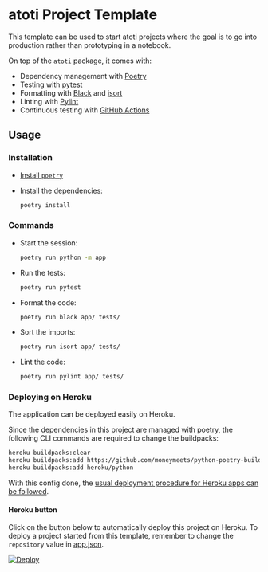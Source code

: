 # atoti Project Template

This template can be used to start atoti projects where the goal is to go into production rather than prototyping in a notebook.

On top of the `atoti` package, it comes with:

- Dependency management with [Poetry](https://python-poetry.org/)
- Testing with [pytest](https://docs.pytest.org/)
- Formatting with [Black](https://black.readthedocs.io/) and [isort](https://pycqa.github.io/isort/)
- Linting with [Pylint](https://www.pylint.org/)
- Continuous testing with [GitHub Actions](https://github.com/features/actions)

## Usage

### Installation

- [Install `poetry`](https://python-poetry.org/docs/#installation)
- Install the dependencies:

  ```bash
  poetry install
  ```

### Commands

- Start the session:

  ```bash
  poetry run python -m app
  ```

- Run the tests:

  ```bash
  poetry run pytest
  ```

- Format the code:

  ```bash
  poetry run black app/ tests/
  ```

- Sort the imports:

  ```bash
  poetry run isort app/ tests/
  ```

- Lint the code:

  ```bash
  poetry run pylint app/ tests/
  ```

### Deploying on Heroku

The application can be deployed easily on Heroku.

Since the dependencies in this project are managed with poetry, the following CLI commands are required to change the buildpacks:

```bash
heroku buildpacks:clear
heroku buildpacks:add https://github.com/moneymeets/python-poetry-buildpack.git
heroku buildpacks:add heroku/python
```

With this config done, the [usual deployment procedure for Heroku apps can be followed](https://devcenter.heroku.com/articles/getting-started-with-python).

#### Heroku button

Click on the button below to automatically deploy this project on Heroku.
To deploy a project started from this template, remember to change the `repository` value in [app.json](app.json).

[![Deploy](https://www.herokucdn.com/deploy/button.svg)](https://heroku.com/deploy)
